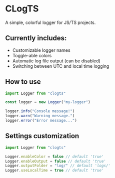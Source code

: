 # CLogTS

A simple, colorful logger for JS/TS projects.

## Currently includes:

-   Customizable logger names
-   Toggle-able colors
-   Automatic log file output (can be disabled)
-   Switching between UTC and local time logging

## How to use

```ts
import Logger from "clogts"

const logger = new Logger("my-logger")

logger.info("Console message!")
logger.warn("Warning message.")
logger.error("Error message...")
```

## Settings customization

```ts
import Logger from "clogts"

Logger.enableColor = false // default 'true'
Logger.enableOutput = false // default 'true'
Logger.outputFolder = "log/" // default 'logs/'
Logger.useLocalTime = true // default 'true'
```
